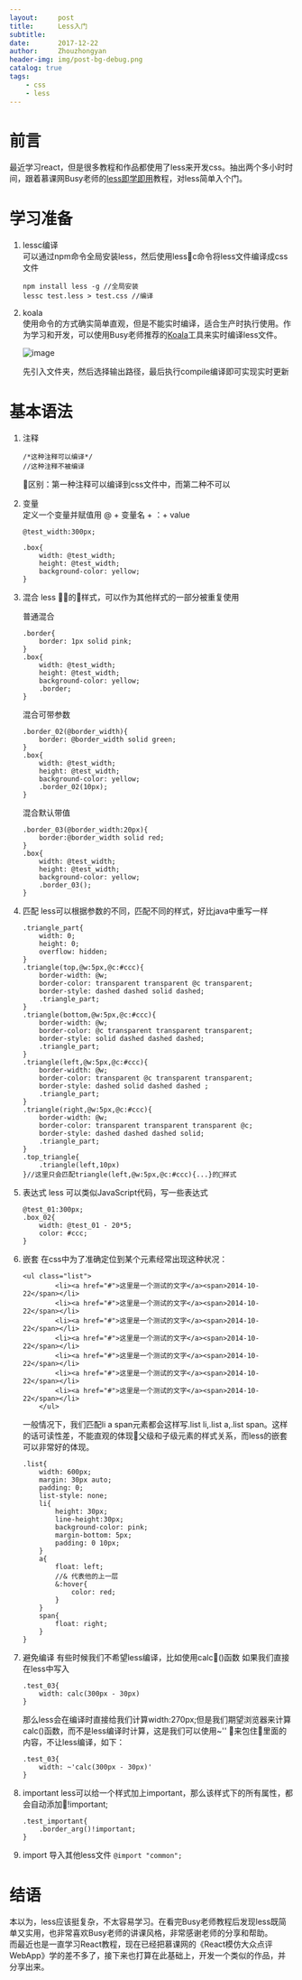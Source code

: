 ```yaml
---
layout:     post
title:      Less入门
subtitle:   
date:       2017-12-22
author:     Zhouzhongyan
header-img: img/post-bg-debug.png
catalog: true
tags:
    - css
    - less
---
```

# 前言
最近学习react，但是很多教程和作品都使用了less来开发css。抽出两个多小时时间，跟着慕课网Busy老师的[less即学即用](https://www.imooc.com/learn/102)教程，对less简单入个门。

# 学习准备
1. lessc编译  
可以通过npm命令全局安装less，然后使用lessc命令将less文件编译成css文件
    ``` 
    npm install less -g //全局安装
    lessc test.less > test.css //编译
    ```
2. koala  
使用命令的方式确实简单直观，但是不能实时编译，适合生产时执行使用。作为学习和开发，可以使用Busy老师推荐的[Koala](http://koala-app.com/)工具来实时编译less文件。

      ![image](/img/page_img/post-2017-12-22-Less-koala.png)

    先引入文件夹，然后选择输出路径，最后执行compile编译即可实现实时更新
# 基本语法
1. 注释
    ```
    /*这种注释可以编译*/
    //这种注释不被编译
    ```
    区别：第一种注释可以编译到css文件中，而第二种不可以

2. 变量  
    定义一个变量并赋值用 @ + 变量名 + ：+ value
    ```
    @test_width:300px;

    .box{
        width: @test_width;
        height: @test_width;
        background-color: yellow;
    }
    ```

3. 混合
    less 的样式，可以作为其他样式的一部分被重复使用  
    
    普通混合
    ```
    .border{
        border: 1px solid pink;
    }
    .box{
        width: @test_width;
        height: @test_width;
        background-color: yellow;
        .border;
    }
    ```

    混合可带参数
    ```
    .border_02(@border_width){
        border: @border_width solid green;
    }
    .box{
        width: @test_width;
        height: @test_width;
        background-color: yellow;
        .border_02(10px);
    }
    ```

    混合默认带值
    ```
    .border_03(@border_width:20px){
        border:@border_width solid red;
    }
    .box{
        width: @test_width;
        height: @test_width;
        background-color: yellow;
        .border_03();
    }
    ```
4. 匹配
    less可以根据参数的不同，匹配不同的样式，好比java中重写一样
    ```
    .triangle_part{
        width: 0;
        height: 0;
        overflow: hidden;
    }
    .triangle(top,@w:5px,@c:#ccc){
        border-width: @w;
        border-color: transparent transparent @c transparent;
        border-style: dashed dashed solid dashed;
        .triangle_part;
    }
    .triangle(bottom,@w:5px,@c:#ccc){
        border-width: @w;
        border-color: @c transparent transparent transparent;
        border-style: solid dashed dashed dashed;
        .triangle_part;
    }
    .triangle(left,@w:5px,@c:#ccc){
        border-width: @w;
        border-color: transparent @c transparent transparent;
        border-style: dashed solid dashed dashed ;
        .triangle_part;
    }
    .triangle(right,@w:5px,@c:#ccc){
        border-width: @w;
        border-color: transparent transparent transparent @c;
        border-style: dashed dashed dashed solid;
        .triangle_part;
    }
    .top_triangle{
        .triangle(left,10px)
    }//这里只会匹配triangle(left,@w:5px,@c:#ccc){...}的样式
    ```
5. 表达式
    less 可以类似JavaScript代码，写一些表达式
    ```
    @test_01:300px;
    .box_02{
        width: @test_01 - 20*5;
        color: #ccc;
    }
    ```
6. 嵌套
    在css中为了准确定位到某个元素经常出现这种状况：
    ```
    <ul class="list">
            <li><a href="#">这里是一个测试的文字</a><span>2014-10-22</span></li>
            <li><a href="#">这里是一个测试的文字</a><span>2014-10-22</span></li>
            <li><a href="#">这里是一个测试的文字</a><span>2014-10-22</span></li>
            <li><a href="#">这里是一个测试的文字</a><span>2014-10-22</span></li>
            <li><a href="#">这里是一个测试的文字</a><span>2014-10-22</span></li>
            <li><a href="#">这里是一个测试的文字</a><span>2014-10-22</span></li>
            <li><a href="#">这里是一个测试的文字</a><span>2014-10-22</span></li>
        </ul>
    ```
    一般情况下，我们匹配li a span元素都会这样写.list li,.list a,.list span。这样的话可读性差，不能直观的体现父级和子级元素的样式关系，而less的嵌套可以非常好的体现。
    ```
    .list{
        width: 600px;
        margin: 30px auto;
        padding: 0;
        list-style: none;
        li{
            height: 30px;
            line-height:30px;
            background-color: pink;
            margin-bottom: 5px;
            padding: 0 10px;
        }
        a{
            float: left;
            //& 代表他的上一层
            &:hover{
                color: red;
            }
        }
        span{
            float: right;
        }
    }
    ````

7. 避免编译
    有些时候我们不希望less编译，比如使用calc()函数
    如果我们直接在less中写入
    ```
    .test_03{
        width: calc(300px - 30px)
    }
    ```
    那么less会在编译时直接给我们计算width:270px;但是我们期望浏览器来计算calc()函数，而不是less编译时计算，这是我们可以使用~'' 来包住里面的内容，不让less编译，如下：
    ```
    .test_03{
        width: ~'calc(300px - 30px)'
    }
    ```

8. important
    less可以给一个样式加上important，那么该样式下的所有属性，都会自动添加!important;
    ```
    .test_important{
        .border_arg()!important;
    }
    ```
9. import 导入其他less文件
    ```@import "common";```
# 结语
本以为，less应该挺复杂，不太容易学习。在看完Busy老师教程后发现less既简单又实用，也非常喜欢Busy老师的讲课风格，非常感谢老师的分享和帮助。   
而最近也是一直学习React教程，现在已经把慕课网的《React模仿大众点评WebApp》学的差不多了，接下来也打算在此基础上，开发一个类似的作品，并分享出来。
